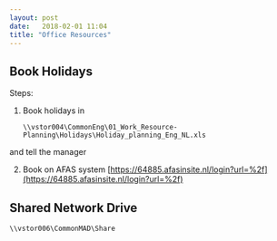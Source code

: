 ```yaml
---
layout: post
date:   2018-02-01 11:04
title: "Office Resources"
---
```


## Book Holidays

Steps: 

1. Book holidays in 

	```
	\\vstor004\CommonEng\01_Work_Resource-Planning\Holidays\Holiday_planning_Eng_NL.xls
	``` 
and tell the manager

2. Book on AFAS system [https://64885.afasinsite.nl/login?url=%2f](https://64885.afasinsite.nl/login?url=%2f)

## Shared Network Drive

```
\\vstor006\CommonMAD\Share
```




